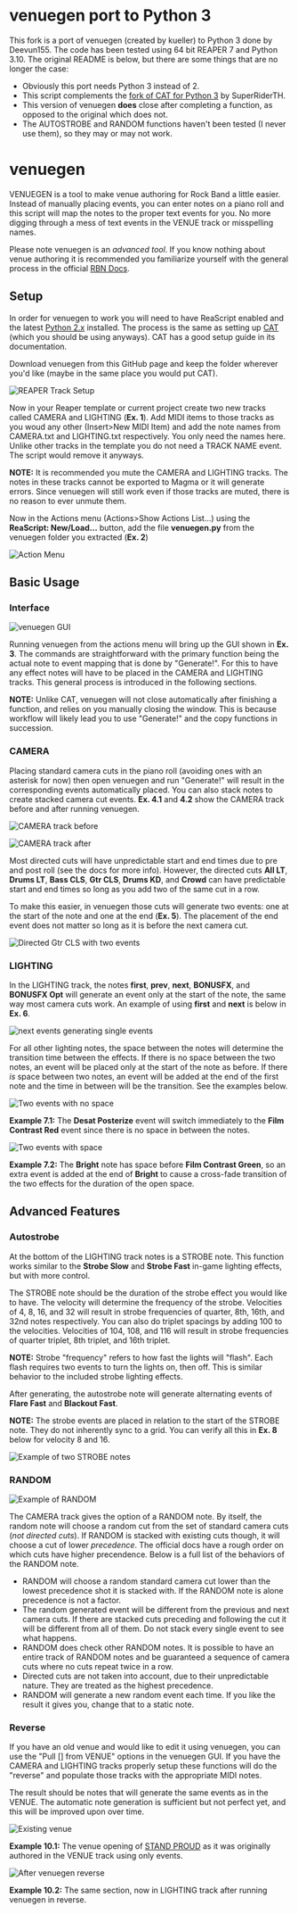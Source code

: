 # venuegen port to Python 3

This fork is a port of venuegen (created by kueller) to Python 3 done by Deevun155. The code has been tested using 64 bit REAPER 7 and Python 3.10. The original README is below, but there are some things that are no longer the case:
- Obviously this port needs Python 3 instead of 2.
- This script complements the [fork of CAT for Python 3](https://github.com/SuperRiderTH/CAT/tree/python3-main) by SuperRiderTH.
- This version of venuegen **does** close after completing a function, as opposed to the original which does not.
- The AUTOSTROBE and RANDOM functions haven't been tested (I never use them), so they may or may not work.

# venuegen

VENUEGEN is a tool to make venue authoring for Rock Band a little easier. Instead of manually placing events, you can enter notes on a piano roll and this script will map the notes to the proper text events for you. No more digging through a mess of text events in the VENUE track or misspelling names.

Please note venuegen is an *advanced tool*. If you know nothing about venue authoring it is recommended you familiarize yourself with the general process in the official [RBN Docs](http://docs.c3universe.com/rbndocs/index.php?title=RBN2_Camera_And_Lights).

## Setup

In order for venuegen to work you will need to have ReaScript enabled and the latest [Python 2.x](https://www.python.org/downloads/) installed. The process is the same as setting up [CAT](http://customscreators.com/index.php?/topic/10662-c3-automation-tools/) (which you should be using anyways). CAT has a good setup guide in its documentation.

Download venuegen from this GitHub page and keep the folder wherever you'd like (maybe in the same place you would put CAT). 

![REAPER Track Setup](https://i.imgur.com/ldgT6Rw.png)

Now in your Reaper template or current project create two new tracks called CAMERA and LIGHTING (**Ex. 1**). Add MIDI items to those tracks as you woud any other (Insert>New MIDI Item) and add the note names from CAMERA.txt and LIGHTING.txt respectively. You only need the names here. Unlike other tracks in the template you do not need a TRACK NAME event. The script would remove it anyways.

**NOTE:** It is recommended you mute the CAMERA and LIGHTING tracks. The notes in these tracks cannot be exported to Magma or it will generate errors. Since venuegen will still work even if those tracks are muted, there is no reason to ever unmute them.

Now in the Actions menu (Actions>Show Actions List...) using the **ReaScript: New/Load...** button, add the file **venuegen.py** from the venuegen folder you extracted (**Ex. 2**)

![Action Menu](https://i.imgur.com/yt5al6S.png)

## Basic Usage

### Interface

![venuegen GUI](https://i.imgur.com/xvTT7Wt.png)

Running venuegen from the actions menu will bring up the GUI shown in **Ex. 3**. The commands are straightforward with the primary function being the actual note to event mapping that is done by "Generate!". For this to have any effect notes will have to be placed in the CAMERA and LIGHTING tracks. This general process is introduced in the following sections.

**NOTE:** Unlike CAT, venuegen will not close automatically after finishing a function, and relies on you manually closing the window. This is because workflow will likely lead you to use "Generate!" and the copy functions in succession.

### CAMERA

Placing standard camera cuts in the piano roll (avoiding ones with an asterisk for now) then open venuegen and run "Generate!" will result in the corresponding events automatically placed. You can also stack notes to create stacked camera cut events. **Ex. 4.1** and **4.2** show the CAMERA track before and after running venuegen.

![CAMERA track before](https://i.imgur.com/tbkFRg5.png)

![CAMERA track after](https://i.imgur.com/8d4y6Tj.png)

Most directed cuts will have unpredictable start and end times due to pre and post roll (see the docs for more info). However, the directed cuts **All LT**, **Drums LT**, **Bass CLS**, **Gtr CLS**, **Drums KD**, and **Crowd** can have predictable start and end times so long as you add two of the same cut in a row.

To make this easier, in venuegen those cuts will generate two events: one at the start of the note and one at the end (**Ex. 5**). The placement of the end event does not matter so long as it is before the next camera cut.

![Directed Gtr CLS with two events](https://i.imgur.com/3ZKktjM.png)

### LIGHTING

In the LIGHTING track, the notes **first**, **prev**, **next**, **BONUSFX**, and **BONUSFX Opt** will generate an event only at the start of the note, the same way most camera cuts work. An example of using **first** and **next** is below in **Ex. 6**.

![next events generating single events](https://i.imgur.com/NZ8NlhA.png)

For all other lighting notes, the space between the notes will determine the transition time between the effects. If there is no space between the two notes, an event will be placed only at the start of the note as before. If there *is* space between two notes, an event will be added at the end of the first note and the time in between will be the transition. See the examples below.

![Two events with no space](https://i.imgur.com/t3yqKig.png)

**Example 7.1:** The **Desat Posterize** event will switch immediately to the **Film Contrast Red** event since there is no space in between the notes.

![Two events with space](https://i.imgur.com/ALX6Xrh.png)

**Example 7.2:** The **Bright** note has space before **Film Contrast Green**, so an extra event is added at the end of **Bright** to cause a cross-fade transition of the two effects for the duration of the open space.

## Advanced Features

### Autostrobe

At the bottom of the LIGHTING track notes is a STROBE note. This function works similar to the **Strobe Slow** and **Strobe Fast** in-game lighting effects, but with more control. 

The STROBE note should be the duration of the strobe effect you would like to have. The velocity will determine the frequency of the strobe. Velocities of 4, 8, 16, and 32 will result in strobe frequencies of quarter, 8th, 16th, and 32nd notes respectively. You can also do triplet spacings by adding 100 to the velocities. Velocities of 104, 108, and 116 will result in strobe frequencies of quarter triplet, 8th triplet, and 16th triplet. 

**NOTE:** Strobe "frequency" refers to how fast the lights will "flash". Each flash requires two events to turn the lights on, then off. This is similar behavior to the included strobe lighting effects.

After generating, the autostrobe note will generate alternating events of **Flare Fast** and **Blackout Fast**. 

**NOTE:** The strobe events are placed in relation to the start of the STROBE note. They do not inherently sync to a grid. You can verify all this in **Ex. 8** below for velocity 8 and 16.

![Example of two STROBE notes](https://i.imgur.com/9sOkNOs.png)

### RANDOM

![Example of RANDOM](https://i.imgur.com/kq8G2Ap.png)

The CAMERA track gives the option of a RANDOM note. By itself, the random note will choose a random cut from the set of standard camera cuts (*not directed cuts*). If RANDOM is stacked with existing cuts though, it will choose a cut of lower *precedence*. The official docs have a rough order on which cuts have higher precendence. Below is a full list of the behaviors of the RANDOM note.

* RANDOM will choose a random standard camera cut lower than the lowest precedence shot it is stacked with. If the RANDOM note is alone precedence is not a factor.
* The random generated event will be different from the previous and next camera cuts. If there are stacked cuts preceding and following the cut it will be different from all of them. Do not stack every single event to see what happens.
* RANDOM does check other RANDOM notes. It is possible to have an entire track of RANDOM notes and be guaranteed a sequence of camera cuts where no cuts repeat twice in a row.
* Directed cuts are not taken into account, due to their unpredictable nature. They are treated as the highest precedence.
* RANDOM will generate a new random event each time. If you like the result it gives you, change that to a static note.

### Reverse

If you have an old venue and would like to edit it using venuegen, you can use the "Pull [] from VENUE" options in the venuegen GUI. If you have the CAMERA and LIGHTING tracks properly setup these functions will do the "reverse" and populate those tracks with the appropriate MIDI notes. 

The result should be notes that will generate the same events as in the VENUE. The automatic note generation is sufficient but not perfect yet, and this will be improved upon over time.

![Existing venue](https://i.imgur.com/K9HUA0u.png)

**Example 10.1:** The venue opening of [STAND PROUD](http://customscreators.com/index.php?/page/index.html/_/stand-proud-r20907) as it was originally authored in the VENUE track using only events.

![After venuegen reverse](https://i.imgur.com/uofWBJm.png)

**Example 10.2:** The same section, now in LIGHTING track after running venuegen in reverse. 
